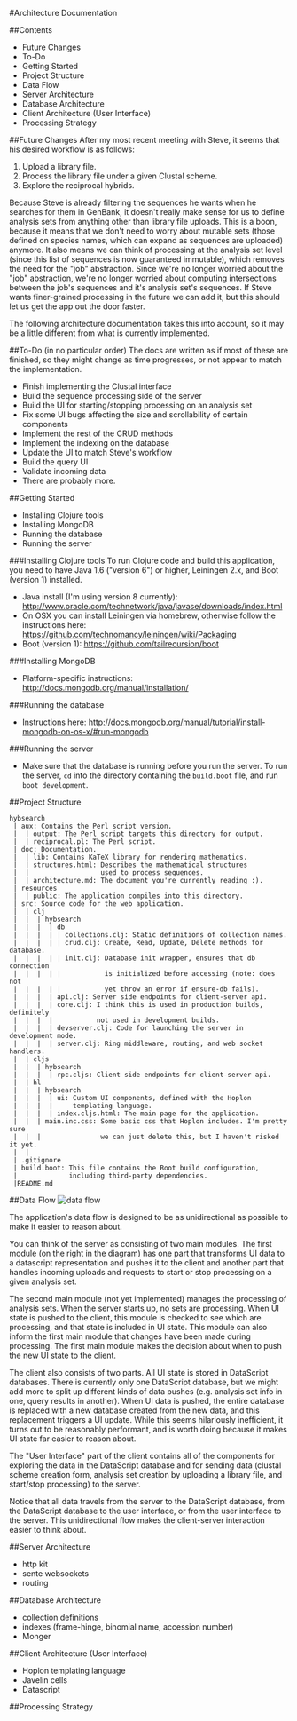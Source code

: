 #Architecture Documentation

##Contents
- Future Changes
- To-Do
- Getting Started
- Project Structure
- Data Flow
- Server Architecture
- Database Architecture
- Client Architecture (User Interface)
- Processing Strategy

##Future Changes
After my most recent meeting with Steve, it seems that his desired workflow is as follows:
1. Upload a library file.
2. Process the library file under a given Clustal scheme.
3. Explore the reciprocal hybrids.

Because Steve is already filtering the sequences he wants when he searches for them in GenBank, it doesn't really make sense for us to define analysis sets from anything other than library file uploads. This is a boon, because it means that we don't need to worry about mutable sets (those defined on species names, which can expand as sequences are uploaded) anymore. It also means we can think of processing at the analysis set level (since this list of sequences is now guaranteed immutable), which removes the need for the "job" abstraction. Since we're no longer worried about the "job" abstraction, we're no longer worried about computing intersections between the job's sequences and it's analysis set's sequences. If Steve wants finer-grained processing in the future we can add it, but this should let us get the app out the door faster.

The following architecture documentation takes this into account, so it may be a little different from what is currently implemented.

##To-Do (in no particular order)
The docs are written as if most of these are finished, so they might change as time progresses, or not appear to match the implementation.
- Finish implementing the Clustal interface
- Build the sequence processing side of the server
- Build the UI for starting/stopping processing on an analysis set
- Fix some UI bugs affecting the size and scrollability of certain components
- Implement the rest of the CRUD methods
- Implement the indexing on the database
- Update the UI to match Steve's workflow
- Build the query UI
- Validate incoming data
- There are probably more.


##Getting Started
- Installing Clojure tools
- Installing MongoDB
- Running the database
- Running the server

###Installing Clojure tools
To run Clojure code and build this application, you need to have Java 1.6 ("version 6") or higher, Leiningen 2.x, and Boot (version 1) installed.
- Java install (I'm using version 8 currently):  http://www.oracle.com/technetwork/java/javase/downloads/index.html
- On OSX you can install Leiningen via homebrew, otherwise follow the instructions here: https://github.com/technomancy/leiningen/wiki/Packaging
- Boot (version 1): https://github.com/tailrecursion/boot

###Installing MongoDB
- Platform-specific instructions: http://docs.mongodb.org/manual/installation/

###Running the database
- Instructions here: http://docs.mongodb.org/manual/tutorial/install-mongodb-on-os-x/#run-mongodb

###Running the server
- Make sure that the database is running before you run the server. To run the server, `cd` into the directory containing the `build.boot` file, and run `boot development`.  

##Project Structure
```
hybsearch
 | aux: Contains the Perl script version.
 |  | output: The Perl script targets this directory for output.
 |  | reciprocal.pl: The Perl script.
 | doc: Documentation.
 |  | lib: Contains KaTeX library for rendering mathematics.
 |  | structures.html: Describes the mathematical structures
 |  |                  used to process sequences.
 |  | architecture.md: The document you're currently reading :).
 | resources
 |  | public: The application compiles into this directory.
 | src: Source code for the web application.
 |  | clj
 |  |  | hybsearch
 |  |  |  | db
 |  |  |  | | collections.clj: Static definitions of collection names.
 |  |  |  | | crud.clj: Create, Read, Update, Delete methods for database.
 |  |  |  | | init.clj: Database init wrapper, ensures that db connection
 |  |  |  | |           is initialized before accessing (note: does not
 |  |  |  | |           yet throw an error if ensure-db fails).
 |  |  |  | api.clj: Server side endpoints for client-server api.
 |  |  |  | core.clj: I think this is used in production builds, definitely
 |  |  |  |           not used in development builds.
 |  |  |  | devserver.clj: Code for launching the server in development mode.
 |  |  |  | server.clj: Ring middleware, routing, and web socket handlers.
 |  | cljs
 |  |  | hybsearch
 |  |  |  | rpc.cljs: Client side endpoints for client-server api.
 |  | hl
 |  |  | hybsearch
 |  |  |  | ui: Custom UI components, defined with the Hoplon
 |  |  |  |     templating language.
 |  |  |  | index.cljs.html: The main page for the application.
 |  |  | main.inc.css: Some basic css that Hoplon includes. I'm pretty sure
 |  |  |               we can just delete this, but I haven't risked it yet.
 |  |
 | .gitignore
 | build.boot: This file contains the Boot build configuration,
 |             including third-party dependencies.
 |README.md
```

##Data Flow
![data flow](./dataflow.png)


The application's data flow is designed to be as unidirectional as possible to make it easier to reason about.

You can think of the server as consisting of two main modules. The first module (on the right in the diagram) has one part that transforms UI data to a datascript representation and pushes it to the client and another part that handles incoming uploads and requests to start or stop processing on a given analysis set.

The second main module (not yet implemented) manages the processing of analysis sets. When the server starts up, no sets are processing. When UI state is pushed to the client, this module is checked to see which are processing, and that state is included in UI state. This module can also inform the first main module that changes have been made during processing. The first main module makes the decision about when to push the new UI state to the client.

The client also consists of two parts. All UI state is stored in DataScript databases. There is currently only one DataScript database, but we might add more to split up different kinds of data pushes (e.g. analysis set info in one, query results in another). When UI data is pushed, the entire database is replaced with a new database created from the new data, and this replacement triggers a UI update. While this seems hilariously inefficient, it turns out to be reasonably performant, and is worth doing because it makes UI state far easier to reason about.

The "User Interface" part of the client contains all of the components for exploring the data in the DataScript database and for sending data (clustal scheme creation form, analysis set creation by uploading a library file, and start/stop processing) to the server.

Notice that all data travels from the server to the DataScript database, from the DataScript database to the user interface, or from the user interface to the server. This unidirectional flow makes the client-server interaction easier to think about.


##Server Architecture
- http kit
- sente websockets
- routing

##Database Architecture
- collection definitions
- indexes (frame-hinge, binomial name, accession number)
- Monger

##Client Architecture (User Interface)
- Hoplon templating language
- Javelin cells
- Datascript

##Processing Strategy
